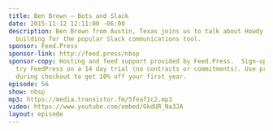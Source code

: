 ```yaml
---
title: Ben Brown — Bots and Slack
date: 2015-11-12 12:11:00 -06:00
description: Ben Brown from Austin, Texas joins us to talk about Howdy - a bot he’s
  building for the popular Slack communications tool.
sponsor: Feed.Press
sponsor-link: http://feed.press/nbsp
sponsor-copy: Hosting and feed support provided by Feed.Press.  Sign-up today and
  try FeedPress on a 14 day trial (no contracts or commitments). Use promo code *nbsp*
  during checkout to get 10% off your first year.
episode: 56
show: nbsp
mp3: https://media.transistor.fm/5feaf1c2.mp3
video: https://www.youtube.com/embed/GkdUR_Na3JA
layout: episode
---
```


